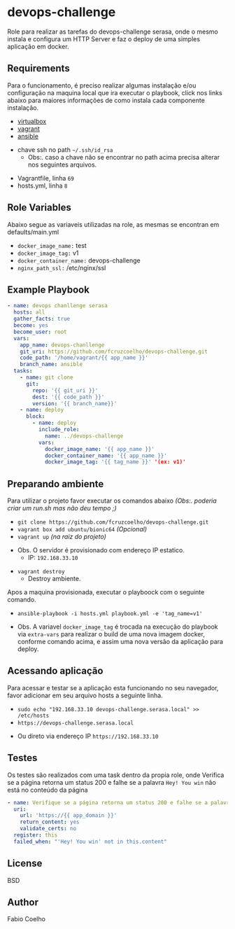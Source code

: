 devops-challenge
===============

Role para  realizar as tarefas do devops-challenge serasa, onde o mesmo instala e configura um HTTP Server e faz o deploy de uma simples aplicação em docker.

Requirements
------------

Para o funcionamento, é preciso realizar algumas instalação e/ou configuração na maquina local que ira executar o playbook, click nos links abaixo para maiores informações de como instala cada componente instalação.
 - [virtualbox](https://www.virtualbox.org/wiki/Downloads)
 - [vagrant](https://www.vagrantup.com/intro/getting-started/install.html)
 - [ansible](https://docs.ansible.com/ansible/latest/installation_guide/intro_installation.html)
 + chave ssh no path `~/.ssh/id_rsa`
    - Obs:. caso a chave não se encontrar no path acima precisa alterar nos seguintes arquivos.
  - Vagrantfile, linha `69`
  - hosts.yml, linha `8`

Role Variables
--------------

Abaixo segue as variaveis utilizadas na role, as mesmas se encontran em defaults/main.yml

- `docker_image_name:` test
- `docker_image_tag:` v1
- `docker_container_name:` devops-challenge
- `nginx_path_ssl:` /etc/nginx/ssl

Example Playbook
----------------
```yml
- name: devops chanllenge serasa
  hosts: all
  gather_facts: true
  become: yes
  become_user: root
  vars:
    app_name: devops-chanllenge
    git_uri: https://github.com/fcruzcoelho/devops-challenge.git
    code_path: '/home/vagrant/{{ app_name }}'
    branch_name: ansible
  tasks:
    - name: git clone
      git:
        repo: '{{ git_uri }}'
        dest: '{{ code_path }}'
        version: '{{ branch_name}}'
    - name: deploy
      block:
        - name: deploy
          include_role:
            name: ../devops-challenge
          vars:
            docker_image_name: '{{ app_name }}'
            docker_container_name: '{{ app_name }}'
            docker_image_tag: '{{ tag_name }}' '(ex: v1)'
   ```
Preparando ambiente
--------------
Para utilizar o projeto favor executar os comandos abaixo *(Obs:. poderia criar um run.sh mas não deu tempo ;)*
- `git clone https://github.com/fcruzcoelho/devops-challenge.git`
- `vagrant box add ubuntu/bionic64` *(Opcional)*
- `vagrant up` *(na raiz do projeto)*
+ Obs. O servidor é provisionado com endereço IP estatico.
  - IP: `192.168.33.10`
- `vagrant destroy`
  - Destroy ambiente.

Apos a maquina provisionada, executar o playboock com o seguinte comando.
  - `ansible-playbook -i hosts.yml playbook.yml -e 'tag_name=v1'`
  + Obs. A variavel `docker_image_tag` é trocada na execução do playbook via `extra-vars` para realizar o build de uma nova imagem docker, conforme comando acima, e assim uma nova versão da aplicação para deploy.

Acessando aplicação
--------------
Para acessar e testar se a aplicação esta funcionando no seu navegador, favor adicionar em seu arquivo hosts a seguinte linha.
- `sudo echo "192.168.33.10 devops-challenge.serasa.local" >> /etc/hosts`
- `https://devops-challenge.serasa.local`
+ Ou direto via endereço IP `https://192.168.33.10`

Testes
--------------

Os testes são realizados com uma task dentro da propia role, onde Verifica se a página retorna um status 200 e falhe se a palavra `Hey! You win` não está no conteúdo da página

```yml
- name: Verifique se a página retorna um status 200 e falhe se a palavra Hey! You win não está no conteúdo da página
  uri:
    url: 'https://{{ app_domain }}'
    return_content: yes
    validate_certs: no
  register: this
  failed_when: "'Hey! You win' not in this.content"
```

License
-------

BSD

Author
------

Fabio Coelho

